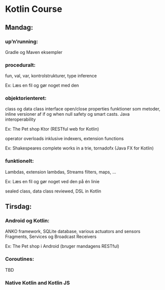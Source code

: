 # Kotlin Course

## Mandag:

### up’n’running:

Gradle og Maven eksempler

### proceduralt:

fun, val, var, kontrolstrukturer, type inference

Ex: Læs en fil og gør noget med den

### objektorienteret:

class og data class interface open/close properties funktioner som metoder, inline versioner af if og when
null safety og smart casts.
Java interoperability

Ex: The Pet shop Ktor (RESTful web for Kotlin)

operator overloads inklusive indexers, extension functions

Ex: Shakespeares complete works in a trie, tornadofx (Java FX for Kotlin)

### funktionelt:

Lambdas, extension lambdas, Streams filters, maps, …

Ex: Læs en fil og gør noget ved den på én linie

sealed class, data class reviewed, DSL in Kotlin

## Tirsdag:

### Android og Kotlin:

ANKO framework, SQLite database, various actuators and sensors
Fragments, Services og Broadcast Receivers

Ex: The Pet shop i Android (bruger mandagens RESTful)

### Coroutines:

TBD

### Native Kotlin and Kotlin JS
